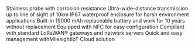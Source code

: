 Stainless probe with corrosion resistance
Ultra-wide-distance transmission up to line of sight of 10km
IP67 waterproof enclosure for harsh environment applications
Built-in 19000 mAh replaceable battery and work for 10 years without replacement
Equipped with NFC for easy configuration
Compliant with standard LoRaWAN® gateways and network servers
Quick and easy management withMilesightIoT Cloud solution
